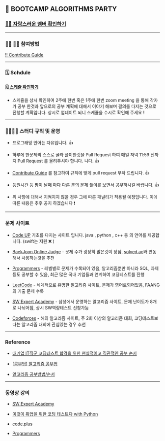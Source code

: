 ## 💫  BOOTCAMP ALGORITHMS PARTY


### [ 🙋‍♂️ 자랑스러운 멤버 확인하기 ](https://www.notion.so/Algorithms-Party-370b5a12570e4b9584a803f811a57541)


<hr/>


### 👨‍💻 👩‍💻 참여방법


[ ‼️ Contribute Guide](https://www.notion.so/Schedule-85c318aff77e4492a97e60828896d34b)



<hr/>


### 🗓 Schdule


#### [ 🗓 스케쥴 확인하기 ](https://www.notion.so/Algorithms-Party-Schedule-370b5a12570e4b9584a803f811a57541)

- 스케쥴을 상시 확인하여 2주에 한번 혹은 1주에 한번 zoom meeting 을 통해 각자가 공부 한것과 앞으로의 공부 계획에 대해서 이야기 해보며 결의를 다지는 것으로 진행할 계획입니다. 상시로 업데이트 되니 스케쥴을 수시로 확인해 주세요 ! 


<hr/>


### 👨‍👨‍👦‍👦 스터디 규칙 및 운영


- 프로그래밍 언어는 자유입니다. 👍

- 하루에 한문제씩 스스로 골라 풀이한것을 Pull Request 하여 매일 저녁 11:59 전까지 Pull Request 를 올려주셔야 합니다.
니다. 👍

- [Contribute Guide](https://www.notion.so/Schedule-85c318aff77e4492a97e60828896d34b) 를 참고하여 규칙에 맞게 pull request 부탁 드립니다. 👍

- 등원시간 등 짬이 날때 마다 다른 분의 문제 풀이를 보면서 공부하시길 바랍니다. 👍

- 위 사항에 대해서 지켜지지 않을 경우 그에 따른 패널티가 적용될 예정입니다. 이에 따른 내용은 추후 공지 하겠습니다 ❗️ 


<hr/>


### 문제 사이트


* [Code UP](https://www.codeup.kr/problemsetsol.php?psid=33) 기초를 다지는 사이트 입니다. java , python , c++ 등 의 언어를 제공합니다. (swift는 지원 ❌ )

* [BaekJoon Online Judge](https://www.acmicpc.net/) - 문제 수가 굉장히 많은것이 장점, [solved.ac](https://solved.ac/problems/level)와 연동해서 사용하는것을 추천

* [Programmers](https://programmers.co.kr/) - 레벨별로 문제가 수록되어 있음, 알고리즘뿐만 아니라 SQL, 과제등도 공부할 수 있음, 최근 많은 국내 기업들과 연계하여 코딩테스트를 진행

* [LeetCode](https://leetcode.com/) - 세계적으로 유명한 알고리즘 사이트, 문제가 영어로되어있음, FAANG의 기출 문제 수록

* [SW Expert Academy](https://swexpertacademy.com/main/main.do) - 삼성에서 운영하는 알고리즘 사이트, 문제 난이도가 8개로 나뉘어짐, 상시 SW역량테스트 신청가능

* [Codeforces](https://codeforces.com/) - 해외 알고리즘 사이트, 주 2회 이상의 알고리즘 대회, 코딩테스트보다는 알고리즘 대회에 관심있는 경우 추천


<hr/>


### Reference

* [대기업 IT직군 코딩테스트 합격을 위한 현실적이고 직관적인 공부 순서](https://www.youtube.com/watch?v=ukkLCl9yBvE)

* [[공부법] 알고리즘 공부법](https://gmlwjd9405.github.io/2018/05/14/how-to-study-algorithms.html)

* [알고리즘 공부방법/순서](https://baactree.tistory.com/14)


<hr/>


### 동영상 강의

* [SW Expert Academy](https://swexpertacademy.com/main/learn/course/courseList.do) 

* [이것이 취업을 위한 코딩 테스트다 with Python](https://www.youtube.com/playlist?list=PLRx0vPvlEmdBFBFOoK649FlEMouHISo8N) 

* [code.plus](https://code.plus/courses/1) 

* [Programmers](https://programmers.co.kr/learn?tag=%EC%95%8C%EA%B3%A0%EB%A6%AC%EC%A6%98) 


